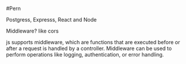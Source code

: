 #Pern

Postgress, Expresss, React and Node

Middleware? like cors

js supports middleware, which are functions that are executed before or after a request is handled by a controller. Middleware can be used to perform operations like logging, authentication, or error handling.
